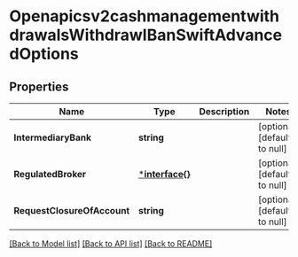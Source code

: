 # Openapicsv2cashmanagementwithdrawalsWithdrawIBanSwiftAdvancedOptions

## Properties
Name | Type | Description | Notes
------------ | ------------- | ------------- | -------------
**IntermediaryBank** | **string** |  | [optional] [default to null]
**RegulatedBroker** | [***interface{}**](interface{}.md) |  | [optional] [default to null]
**RequestClosureOfAccount** | **string** |  | [optional] [default to null]

[[Back to Model list]](../README.md#documentation-for-models) [[Back to API list]](../README.md#documentation-for-api-endpoints) [[Back to README]](../README.md)

